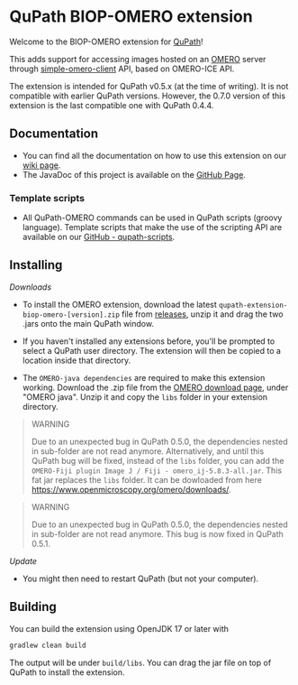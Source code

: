 # QuPath BIOP-OMERO extension

Welcome to the BIOP-OMERO extension for [QuPath](http://qupath.github.io)!

This adds support for accessing images hosted on an [OMERO](https://www.openmicroscopy.org/omero/) 
server through [simple-omero-client](https://github.com/GReD-Clermont/simple-omero-client) API, based on OMERO-ICE API.

The extension is intended for QuPath v0.5.x (at the time of writing).
It is not compatible with earlier QuPath versions. However, the 0.7.0 version of this extension is the last compatible one with QuPath 0.4.4.

## Documentation
- You can find all the documentation on how to use this extension on our [wiki page](https://wiki-biop.epfl.ch/en/data-management/omero/qupath).
- The JavaDoc of this project is available on the [GitHub Page](https://biop.github.io/qupath-extension-biop-omero/qupath/ext/biop/servers/omero/raw/package-summary.html).

### Template scripts
- All QuPath-OMERO commands can be used in QuPath scripts (groovy language).
Template scripts that make the use of the scripting API are available on our [GitHub - qupath-scripts](https://github.com/BIOP/qupath-scripts/tree/main/Extensions/OMERO).

## Installing

*Downloads*

- To install the OMERO extension, download the latest `qupath-extension-biop-omero-[version].zip` file from [releases](https://github.com/BIOP/qupath-extension-biop-omero/releases/latest), unzip it and drag the two .jars onto the main QuPath window.

- If you haven't installed any extensions before, you'll be prompted to select a QuPath user directory.
The extension will then be copied to a location inside that directory.

- The `OMERO-java dependencies` are required to make this extension working. Download the .zip file from the [OMERO download page](https://www.openmicroscopy.org/omero/downloads/), under "OMERO java". Unzip it and copy the ``libs`` folder in your extension directory.

> WARNING
> 
> Due to an unexpected bug in QuPath 0.5.0, the dependencies nested in sub-folder are not read anymore. Alternatively, and until this QuPath bug will be fixed, instead of the ``libs`` folder, you can add the ``OMERO-Fiji plugin Image J / Fiji - omero_ij-5.8.3-all.jar``. This fat jar replaces the ``libs`` folder. It can be dowloaded from here https://www.openmicroscopy.org/omero/downloads/.



> WARNING
>
> Due to an unexpected bug in QuPath 0.5.0, the dependencies nested in sub-folder are not read anymore. 
> This bug is now fixed in QuPath 0.5.1.

*Update*
- You might then need to restart QuPath (but not your computer).


## Building

You can build the extension using OpenJDK 17 or later with

```bash
gradlew clean build
```

The output will be under `build/libs`.
You can drag the jar file on top of QuPath to install the extension.
